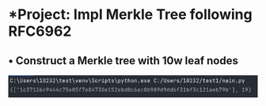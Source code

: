 # *Project: Impl Merkle Tree following RFC6962 
## • Construct a Merkle tree with 10w leaf nodes 
![image](https://github.com/Chocker926/Security_in_action/blob/master/Merkle%20Tree/Merkle.png)


